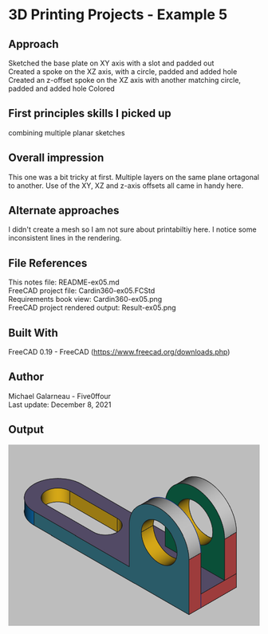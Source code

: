 # 3D Printing Projects - Example 5
  
## Approach
Sketched the base plate on XY axis with a slot and padded out  
Created a spoke on the XZ axis, with a circle,  padded and added hole
Created an z-offset spoke on the XZ axis with another matching circle, padded and added hole
Colored  

## First principles skills I picked up  
combining multiple planar sketches  

## Overall impression  
This one was a bit tricky at first. Multiple layers on the same plane ortagonal to another. Use of the XY, XZ and z-axis offsets all came in handy here.

## Alternate approaches
I didn't create a mesh so I am not sure about printabiltiy here. I notice some inconsistent lines in the rendering.

## File References
This notes file: README-ex05.md  
FreeCAD project file: Cardin360-ex05.FCStd  
Requirements book view: Cardin360-ex05.png  
FreeCAD project rendered output: Result-ex05.png  
  
## Built With
FreeCAD 0.19 - FreeCAD (https://www.freecad.org/downloads.php)   
  
## Author
Michael Galarneau - Five0ffour  
Last update: December 8, 2021  
    
## Output   
![EX-05](Result-ex05.png)  